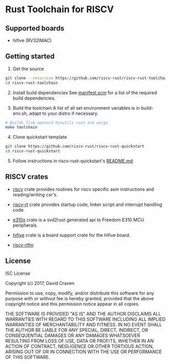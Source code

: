 # Rust Toolchain for RISCV
## Supported boards
* hifive (RV32IMAC)

## Getting started
1. Get the source
```sh
git clone --recursive https://github.com/riscv-rust/riscv-rust-toolchain
cd riscv-rust-toolchain
```

2. Install build dependencies
See [manifest.scm](https://github.com/riscv-rust/riscv-rust-toolchain/blob/master/manifest.scm)
for a list of the required build dependencies.

3. Build the toolchain
A list of all set environment variables is in build-env.sh, adapt
to your distro if necessary.

```sh
# Builds llvm openocd binutils rust and xargo
make toolchain
```

4. Clone quickstart template
```sh
git clone https://github.com/riscv-rust/riscv-rust-quickstart
cd riscv-rust-quickstart
```

5. Follow instructions in riscv-rust-quickstart's [README.md](https://github.com/riscv-rust/riscv-rust-quickstart/blob/master/README.md)

## RISCV crates
* [riscv](https://github.com/riscv-rust/riscv) crate provides routines for riscv
specific asm instructions and reading/writing csr's.

* [riscv-rt](https://github.com/riscv-rust/riscv-rt) crate provides startup code,
linker script and interrupt handling code.

* [e310x](https://github.com/riscv-rust/e310x) crate is a svd2rust generated api
to Freedom E310 MCU peripherals.

* [hifive](https://github.com/riscv-rust/hifive) crate is a board support crate for
the hifive board.

* [riscv-rtfm](https://github.com/dvc94ch/riscv-rtfm)

## License
ISC License

Copyright (c) 2017, David Craven

Permission to use, copy, modify, and/or distribute this software for any
purpose with or without fee is hereby granted, provided that the above
copyright notice and this permission notice appear in all copies.

THE SOFTWARE IS PROVIDED "AS IS" AND THE AUTHOR DISCLAIMS ALL WARRANTIES WITH
REGARD TO THIS SOFTWARE INCLUDING ALL IMPLIED WARRANTIES OF MERCHANTABILITY
AND FITNESS. IN NO EVENT SHALL THE AUTHOR BE LIABLE FOR ANY SPECIAL, DIRECT,
INDIRECT, OR CONSEQUENTIAL DAMAGES OR ANY DAMAGES WHATSOEVER RESULTING FROM
LOSS OF USE, DATA OR PROFITS, WHETHER IN AN ACTION OF CONTRACT, NEGLIGENCE
OR OTHER TORTIOUS ACTION, ARISING OUT OF OR IN CONNECTION WITH THE USE OR
PERFORMANCE OF THIS SOFTWARE.
